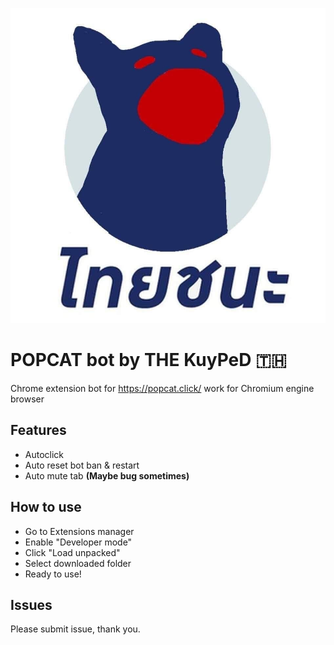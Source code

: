 ![alt text](https://github.com/TheKuyPeD/KuyPeD-POPCAT-Bot/blob/main/icon.jpg?raw=true)
# POPCAT bot by THE KuyPeD :thailand:

Chrome extension bot for https://popcat.click/ work for Chromium engine browser

## Features

- Autoclick
- Auto reset bot ban & restart
- Auto mute tab **(Maybe bug sometimes)**

## How to use

- Go to Extensions manager
- Enable "Developer mode"
- Click "Load unpacked"
- Select downloaded folder
- Ready to use!

## Issues

Please submit issue, thank you.
